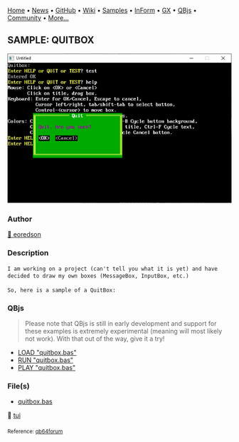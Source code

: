 [Home](https://qb64.com) • [News](../../news.md) • [GitHub](https://github.com/QB64Official/qb64) • [Wiki](https://github.com/QB64Official/qb64/wiki) • [Samples](../../samples.md) • [InForm](../../inform.md) • [GX](../../gx.md) • [QBjs](../../qbjs.md) • [Community](../../community.md) • [More...](../../more.md)

## SAMPLE: QUITBOX

![screenshot.png](img/screenshot.png)

### Author

[🐝 eoredson](../eoredson.md) 

### Description

```text
I am working on a project (can't tell you what it is yet) and have decided to draw my own boxes (MessageBox, InputBox, etc.)

So, here is a sample of a QuitBox:
```

### QBjs

> Please note that QBjs is still in early development and support for these examples is extremely experimental (meaning will most likely not work). With that out of the way, give it a try!

* [LOAD "quitbox.bas"](https://v6p9d9t4.ssl.hwcdn.net/html/6022890/index.html?src=https://qb64.com/samples/quitbox/src/quitbox.bas)
* [RUN "quitbox.bas"](https://v6p9d9t4.ssl.hwcdn.net/html/6022890/index.html?mode=auto&src=https://qb64.com/samples/quitbox/src/quitbox.bas)
* [PLAY "quitbox.bas"](https://v6p9d9t4.ssl.hwcdn.net/html/6022890/index.html?mode=play&src=https://qb64.com/samples/quitbox/src/quitbox.bas)

### File(s)

* [quitbox.bas](src/quitbox.bas)

🔗 [tui](../tui.md)


<sub>Reference: [qb64forum](https://qb64forum.alephc.xyz/index.php?topic=41.0) </sub>
